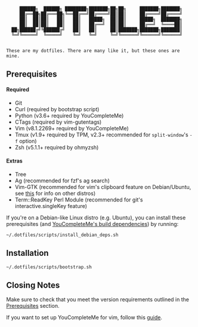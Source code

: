 ```


     ██████╗  ██████╗ ████████╗███████╗██╗██╗     ███████╗███████╗
     ██╔══██╗██╔═══██╗╚══██╔══╝██╔════╝██║██║     ██╔════╝██╔════╝
     ██║  ██║██║   ██║   ██║   █████╗  ██║██║     █████╗  ███████╗
     ██║  ██║██║   ██║   ██║   ██╔══╝  ██║██║     ██╔══╝  ╚════██║
  ██╗██████╔╝╚██████╔╝   ██║   ██║     ██║███████╗███████╗███████║
  ╚═╝╚═════╝  ╚═════╝    ╚═╝   ╚═╝     ╚═╝╚══════╝╚══════╝╚══════╝


These are my dotfiles. There are many like it, but these ones are mine.

```

## Prerequisites

#### Required

* Git
* Curl (required by bootstrap script)
* Python (v3.6+ required by YouCompleteMe)
* CTags (required by vim-gutentags)
* Vim (v8.1.2269+ required by YouCompleteMe)
* Tmux (v1.9+ required by TPM, v2.3+ recommended for `split-window`'s `-f`
  option)
* Zsh (v5.1.1+ required by ohmyzsh)

#### Extras

* Tree
* Ag (recommended for fzf's ag search)
* Vim-GTK (recommended for vim's clipboard feature on Debian/Ubuntu,
  see [this](https://vim.fandom.com/wiki/Accessing_the_system_clipboard#Checking_for_X11-clipboard_support_in_terminal)
  for info on other distros)
* Term::ReadKey Perl Module (recommended for git's interactive.singleKey
  feature)

If you're on a Debian-like Linux distro (e.g. Ubuntu), you can install these
prerequisites (and [YouCompleteMe's build dependencies](docs/YouCompleteMe.md))
by running:

```
~/.dotfiles/scripts/install_debian_deps.sh
```

## Installation

```
~/.dotfiles/scripts/bootstrap.sh
```

## Closing Notes

Make sure to check that you meet the version requirements outlined in the
[Prerequisites](#prerequisites) section.

If you want to set up YouCompleteMe for vim, follow this
[guide](docs/YouCompleteMe.md).
